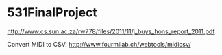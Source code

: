 # 531FinalProject


http://www.cs.sun.ac.za/rw778/files/2011/11/j_buys_hons_report_2011.pdf

Convert MIDI to CSV: http://www.fourmilab.ch/webtools/midicsv/

